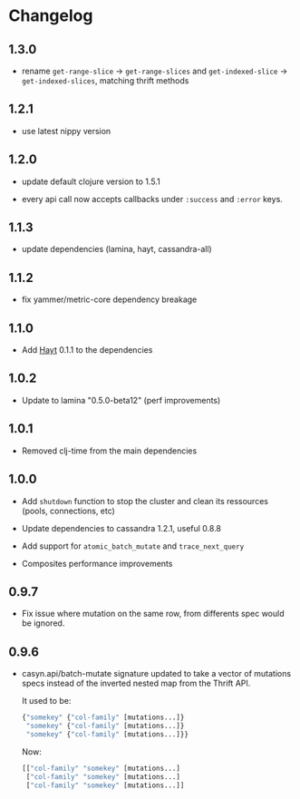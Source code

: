 # Changelog

## 1.3.0

* rename `get-range-slice` -> `get-range-slices` and
  `get-indexed-slice` -> `get-indexed-slices`, matching thrift methods


## 1.2.1

* use latest nippy version

## 1.2.0

* update default clojure version to 1.5.1

* every api call now accepts callbacks under `:success` and `:error` keys.

## 1.1.3

* update dependencies (lamina, hayt, cassandra-all)

## 1.1.2

* fix yammer/metric-core dependency breakage

## 1.1.0

* Add [Hayt](https://github.com/mpenet/hayt) 0.1.1 to the dependencies

## 1.0.2

* Update to lamina "0.5.0-beta12" (perf improvements)

## 1.0.1

* Removed clj-time from the main dependencies

## 1.0.0

* Add `shutdown` function to stop the cluster and clean its ressources
  (pools, connections, etc)

* Update dependencies to cassandra 1.2.1, useful 0.8.8

* Add support for `atomic_batch_mutate` and `trace_next_query`

* Composites performance improvements

## 0.9.7

* Fix issue where mutation on the same row, from differents spec
  would be ignored.

## 0.9.6

*  casyn.api/batch-mutate signature updated to take a vector of
   mutations specs instead of the inverted nested map from the Thrift API.

   It used to be:
   ```clojure
   {"somekey" {"col-family" [mutations...]}
    "somekey" {"col-family" [mutations...]}
    "somekey" {"col-family" [mutations...]}}
   ```

   Now:
   ```clojure
   [["col-family" "somekey" [mutations...]
    ["col-family" "somekey" [mutations...]
    ["col-family" "somekey" [mutations...]]
   ```
